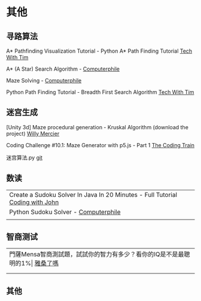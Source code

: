 # 其他

## 寻路算法

A\* Pathfinding Visualization Tutorial - Python A\* Path Finding Tutorial [Tech With Tim](https://www.youtube.com/watch?v=JtiK0DOeI4A)

A\* (A Star) Search Algorithm - [Computerphile](https://www.youtube.com/watch?v=ySN5Wnu88nE)

Maze Solving - [Computerphile](https://www.youtube.com/watch?v=rop0W4QDOUI)

Python Path Finding Tutorial - Breadth First Search Algorithm [Tech With Tim](https://www.youtube.com/watch?v=hettiSrJjM4)

## 迷宫生成

\[Unity 3d] Maze procedural generation - Kruskal Algorithm (download the project) [Willy Mercier](https://www.youtube.com/watch?v=acDJR9zC64g)

Coding Challenge #10.1: Maze Generator with p5.js - Part 1 [The Coding Train](https://www.youtube.com/watch?v=HyK\_Q5rrcr4)

迷宫算法.py [git](https://github.com/YancyYu1996/self\_study/blob/27c32701c953dec655bfcc6b9a3aeb45a7336a31/%E8%BF%B7%E5%AE%AB%E7%AE%97%E6%B3%95/%E8%BF%B7%E5%AE%AB%E7%AE%97%E6%B3%95.py)

## 数读

|                                                                                                                              |
| ---------------------------------------------------------------------------------------------------------------------------- |
| Create a Sudoku Solver In Java In 20 Minutes - Full Tutorial [Coding with John](https://www.youtube.com/watch?v=mcXc8Mva2bA) |
| Python Sudoku Solver - [Computerphile](https://www.youtube.com/watch?v=G\_UYXzGuqvM)                                         |
|                                                                                                                              |

## 智商测试

|                                                                                             |
| ------------------------------------------------------------------------------------------- |
| 門薩Mensa智商測試題，試試你的智力有多少？看你的IQ是不是最聰明的1%\| [雅桑了嗎](https://www.youtube.com/watch?v=H91LUJ-Cx2c) |
|                                                                                             |
|                                                                                             |

## 其他

